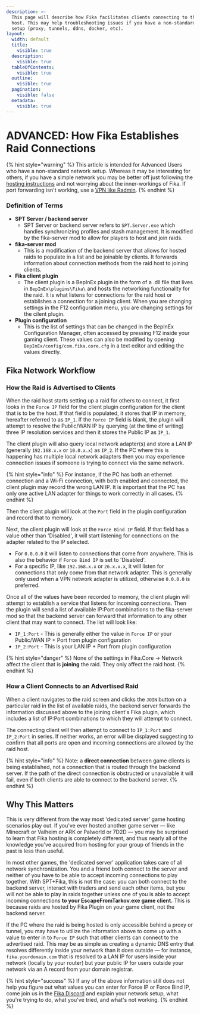 ```yaml
---
description: >-
  This page will describe how Fika facilitates clients connecting to the raid
  host. This may help troubleshooting issues if you have a non-standard network
  setup (proxy, tunnels, ddns, docker, etc).
layout:
  width: default
  title:
    visible: true
  description:
    visible: true
  tableOfContents:
    visible: true
  outline:
    visible: true
  pagination:
    visible: false
  metadata:
    visible: true
---
```


# ADVANCED: How Fika Establishes Raid Connections

{% hint style="warning" %}
This article is intended for Advanced Users who have a non-standard network setup. Whereas it may be interesting for others, if you have a simple network you may be better off just following the [hosting instructions](../hosting-a-fika-server/) and not worrying about the inner-workings of Fika. If port forwarding isn't working, use a [VPN like Radmin](../hosting-a-fika-server/host-using-a-vpn.md).
{% endhint %}

### Definition of Terms

* **SPT Server / backend server**
  * SPT Server or backend server refers to `SPT.Server.exe` which handles synchronizing profiles and stash management. It is modified by the fika-server mod to allow for players to host and join raids.
* **fika-server mod**
  * This is a modification of the backend server that allows for hosted raids to populate in a list and be joinable by clients. It forwards information about connection methods from the raid host to joining clients.
* **Fika client plugin**
  * The client plugin is a BepInEx plugin in the form of a .dll file that lives in `BepInEx\plugins\Fika\` and hosts the networking functionality for the raid. It is what listens for connections for the raid host or establishes a connection for a joining client. When you are changing settings in the F12 configuration menu, you are changing settings for the cilent plugin.
* **Plugin configuration**
  * This is the list of settings that can be changed in the BepInEx Configuration Manager, often accessed by pressing F12 inside your gaming client. These values can also be modified by opening `BepInEx/config/com.fika.core.cfg` in a text editor and editing the values directly.

## Fika Network Workflow

### How the Raid is Advertised to Clients

When the raid host starts setting up a raid for others to connect, it first looks in the `Force IP` field for the client plugin configuration for the client that is to be the host. If that field is populated, it stores that IP in memory, hereafter referred to as `IP_1`. If the `Force IP` field is blank, the plugin will attempt to resolve the Public/WAN IP by querying (at the time of writing) three IP resolution services and then it stores the Public IP as `IP_1`.

The client plugin will also query local network adapter(s) and store a LAN IP (generally `192.168.x.x` or `10.0.x.x`) as `IP_2`. If the PC where this is happening has multiple local network adapters then you may experience connection issues if someone is trying to connect via the same network.

{% hint style="info" %}
For instance, if the PC has both an ethernet connection and a Wi-Fi connection, with both enabled and connected, the client plugin may record the wrong LAN IP. It is important that the PC has only one active LAN adapter for things to work correctly in all cases.
{% endhint %}

Then the client plugin will look at the `Port` field in the plugin configuration and record that to memory.

Next, the client plugin will look at the `Force Bind IP` field. If that field has a value other than 'Disabled', it will start listening for connections on the adapter related to the IP selected.

* For `0.0.0.0` it will listen to connections that come from anywhere. This is also the behavior if `Force Bind IP` is set to 'Disabled'.
* For a specific IP, like `192.168.x.x` or `26.x.x.x`, it will listen for connections that only come from that network adapter. This is generally only used when a VPN network adapter is utilized, otherwise `0.0.0.0` is preferred.

Once all of the values have been recorded to memory, the client plugin will attempt to establish a service that listens for incoming connections. Then the plugin will send a list of available IP:Port combinations to the fika-server mod so that the backend server can forward that information to any other client that may want to connect. The list will look like:

* `IP_1:Port` - This is generally either the value in `Force IP` or your Public/WAN IP + Port from plugin configuration
* `IP_2:Port` - This is your LAN IP + Port from plugin configuration

{% hint style="danger" %}
None of the settings in Fika.Core -> Network affect the client that is **joining** the raid. They only affect the raid host.
{% endhint %}

### How a Client Connects to an Advertised Raid

When a client navigates to the raid screen and clicks the `JOIN` button on a particular raid in the list of available raids, the backend server forwards the information discussed above to the joining client's Fika plugin, which includes a list of IP:Port combinations to which they will attempt to connect.

The connecting client will then attempt to connect to `IP_1:Port` and `IP_2:Port` in series. If neither works, an error will be displayed suggesting to confirm that all ports are open and incoming connections are allowed by the raid host.

{% hint style="info" %}
Note: a **direct connection** between game clients is being established, not a connection that is routed through the backend server. If the path of the direct connection is obstructed or unavailable it will fail, even if both clients are able to connect to the backend server.
{% endhint %}

## Why This Matters

This is very different from the way most 'dedicated server' game hosting scenarios play out. If you've ever hosted another game server — like Minecraft or Valheim or ARK or Palworld or 7D2D — you may be surprised to learn that Fika hosting is completely different, and thus nearly all of the knowledge you've acquired from hosting for your group of friends in the past is less than useful.

In most other games, the 'dedicated server' application takes care of all network synchronization. You and a friend both connect to the server and neither of you have to be able to accept incoming connections to play together. With SPT+Fika, this is not the case: you can both connect to the backend server, interact with traders and send each other items, but you will not be able to play in raids together unless one of you is able to accept incoming connections **to your EscapeFromTarkov.exe game client.** This is because raids are hosted by Fika Plugin on your game client, not the backend server.

If the PC where the raid is being hosted is only accessible behind a proxy or tunnel, you may have to utilize the information above to come up with a value to enter in to `Force IP` such that other clients can connect to the advertised raid. This may be as simple as creating a dynamic DNS entry that resolves differently inside your network than it does outside — for instance, `fika.yourdomain.com` that is resolved to a LAN IP for users inside your network (locally by your router) but your public IP for users outside your network via an A record from your domain registrar.

{% hint style="success" %}
If any of the above information still does not help you figure out what values you can enter for Force IP or Force Bind IP, come join us in the [Fika Discord](https://discord.gg/project-fika) and explain your network setup, what you're trying to do, what you've tried, and what's not working.
{% endhint %}
